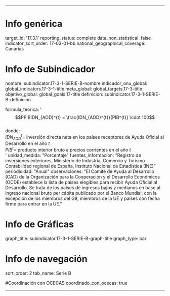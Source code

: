 ---

# Info genérica
target_id: '17.3.1'
reporting_status: complete
data_non_statistical: false
indicator_sort_order: 17-03-01-bb
national_geographical_coverage: Canarias

# Info de Subindicador
nombre: subindicator.17-3-1-SERIE-B-nombre
indicador_onu_global: global_indicators.17-3-1-title
meta_global: global_targets.17-3-title
objetivo_global: global_goals.17-title
definicion: subindicator.17-3-1-SERIE-B-definicion

formula_teorica: '$$PPIBIDN_{AOD}^{t} = \frac{IDN_{AOD}^{t}}{PIB^{t}} \cdot 100$$ <br>
donde: <br>
$IDN_{AOD}^{t} =$ inversión directa neta en los países receptores de Ayuda Oficial al Desarrollo en el año $t$ <br>
$PIB^{t} =$ producto interior bruto a precios corrientes en el año $t$ <br>'
unidad_medida: "Porcentaje"
fuentes_informacion: "Registro de inversiones exteriores, Ministerio de Industria, Comercio y Turismo<br>
Contabilidad regional de España, Instituto Nacional de Estadística (INE)"
periodicidad: "Anual"
observaciones: "El Comité de Ayuda al Desarrollo (CAD) de la Organización para la Cooperación y el Desarrollo Económicos (OCDE) establece la lista de países elegibles para recibir Ayuda Oficial al Desarrollo. Se trata de los países de ingresos bajos y medianos en base al ingreso nacional bruto per cápita publicado por el Banco Mundial, con la excepción de los miembros del G8, miembros de la UE y países con fecha firme para entrar en la UE."

# Info de Gráficas
graph_title: subindicator.17-3-1-SERIE-B-graph-title
graph_type: bar

# Info de navegación
sort_order: 2
tab_name: Serie B

#Coordinación con OCECAS
coordinado_con_ocecas: true

---